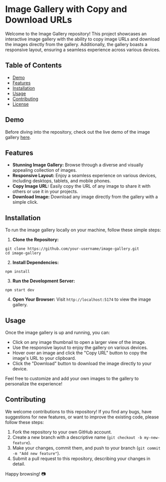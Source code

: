 # Image Gallery with Copy and Download URLs

Welcome to the Image Gallery repository! This project showcases an interactive image gallery with the ability to copy image URLs and download the images directly from the gallery. Additionally, the gallery boasts a responsive layout, ensuring a seamless experience across various devices.

## Table of Contents
- [Demo](#demo)
- [Features](#features)
- [Installation](#installation)
- [Usage](#usage)
- [Contributing](#contributing)
- [License](#license)

## Demo

Before diving into the repository, check out the live demo of the image gallery [here](https://image-gallery-a54i4kezj-creatorgod003.vercel.app/).

## Features

- **Stunning Image Gallery:** Browse through a diverse and visually appealing collection of images.
- **Responsive Layout:** Enjoy a seamless experience on various devices, including desktops, tablets, and mobile phones.
- **Copy Image URL:** Easily copy the URL of any image to share it with others or use it in your projects.
- **Download Image:** Download any image directly from the gallery with a simple click.

## Installation

To run the image gallery locally on your machine, follow these simple steps:

1. **Clone the Repository:**


~~~
git clone https://github.com/your-username/image-gallery.git
cd image-gallery
~~~
2. **Install Dependencies:**
~~~
npm install
~~~

3. **Run the Development Server:**
~~~
npm start dev
~~~


4. **Open Your Browser:**
Visit `http://localhost:5174` to view the image gallery.

## Usage

Once the image gallery is up and running, you can:

- Click on any image thumbnail to open a larger view of the image.
- Use the responsive layout to enjoy the gallery on various devices.
- Hover over an image and click the "Copy URL" button to copy the image's URL to your clipboard.
- Click the "Download" button to download the image directly to your device.

Feel free to customize and add your own images to the gallery to personalize the experience!

## Contributing

We welcome contributions to this repository! If you find any bugs, have suggestions for new features, or want to improve the existing code, please follow these steps:

1. Fork the repository to your own GitHub account.
2. Create a new branch with a descriptive name (`git checkout -b my-new-feature`).
3. Make your changes, commit them, and push to your branch (`git commit -m "Add new feature"`).
4. Submit a pull request to this repository, describing your changes in detail.

Happy browsing! 📷
